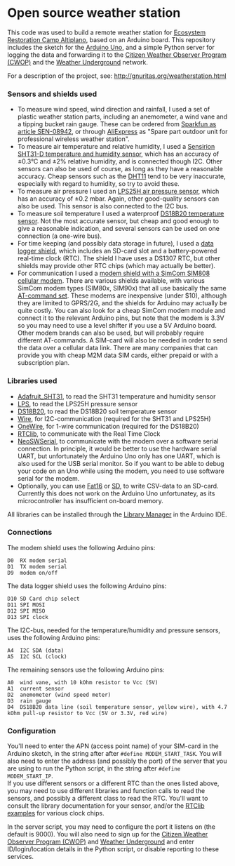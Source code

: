 # Open source weather station

This code was used to build a remote weather station for [Ecosystem Restoration Camp Altiplano](https://www.ecosystemrestorationcamps.org/camp-altiplano/), based on an Arduino board. This repository includes the sketch for the [Arduino Uno](https://store.arduino.cc/arduino-uno-rev3), and a simple Python server for logging the data and forwarding it to the [Citizen Weather Observer Program (CWOP)](http://www.wxqa.com/) and the [Weather Underground](https://www.wunderground.com/weatherstation/overview.asp) network.


For a description of the project, see: http://gnuritas.org/weatherstation.html


### Sensors and shields used

   - To measure wind speed, wind direction and rainfall, I used a set of plastic weather station parts, including an anemometer, a wind vane and a tipping bucket rain gauge. These can be ordered from [Sparkfun as article SEN-08942](https://www.sparkfun.com/products/8942), or through [AliExpress](https://www.aliexpress.com/item/1-set-of-Spare-part-outdoor-unit-for-Professional-Wireless-Weather-Station/1214985366.html) as "Spare part outdoor unit for professional wireless weather station".
   - To measure air temperature and relative humidity, I used a [Sensirion SHT31-D temperature and humidity sensor](https://www.adafruit.com/product/2857), which has an accuracy of ±0.3°C and ±2% relative humidity, and is connected though I2C. Other sensors can also be used of course, as long as they have a reasonable accuracy. Cheap sensors such as the [DHT11](https://www.adafruit.com/product/386) tend to be very inaccurate, especially with regard to humidity, so try to avoid these.
   - To measure air pressure I used an [LPS25H air pressure sensor](https://www.pololu.com/product/2724), which has an accuracy of ±0.2 mbar. Again, other good-quality sensors can also be used. This sensor is also connected to the I2C bus.
   - To measure soil temperature I used a waterproof [DS18B20 temperature sensor](https://www.itead.cc/waterproof-ds18b20-temperature-sensor.html). Not the most accurate sensor, but cheap and good enough to give a reasonable indication, and several sensors can be used on one connection (a one-wire bus).
   - For time keeping (and possibly data storage in future), I used a [data logger shield](https://learn.adafruit.com/adafruit-data-logger-shield), which includes an SD-card slot and a battery-powered real-time clock (RTC). The shield I have uses a DS1307 RTC, but other shields may provide other RTC chips (which may actually be better).
   - For communication I used a [modem shield with a SimCom SIM808 cellular modem](https://www.elecrow.com/wiki/index.php?title=SIM808_GPRS/GSM%2BGPS_Shield_v1.1). There are various shields available, with various SimCom modem types (SIM80x, SIM90x) that all use basically the same [AT-command set](https://www.elecrow.com/wiki/images/2/20/SIM800_Series_AT_Command_Manual_V1.09.pdf). These modems are inexpensive (under $10), although they are limited to GPRS/2G, and the shields for Arduino may actually be quite costly. You can also look for a cheap SimCom modem module and connect it to the relevant Arduino pins, but note that the modem is 3.3V so you may need to use a level shifter if you use a 5V Arduino board. Other modem brands can also be used, but will probably require different AT-commands. A SIM-card will also be needed in order to send the data over a cellular data link. There are many companies that can provide you with cheap M2M data SIM cards, either prepaid or with a subscription plan. 


### Libraries used

   - [Adafruit_SHT31](https://github.com/adafruit/Adafruit_SHT31), to read the SHT31 temperature and humidity sensor
   - [LPS](https://github.com/pololu/lps-arduino), to read the LPS25H pressure sensor
   - [DS18B20](https://github.com/matmunk/DS18B20), to read the DS18B20 soil temperature sensor
   - [Wire](https://www.arduino.cc/en/reference/wire), for I2C-communication (required for the SHT31 and LPS25H)
   - [OneWire](https://www.arduinolibraries.info/libraries/one-wire), for 1-wire communication (required for the DS18B20)
   - [RTClib](https://github.com/adafruit/RTClib), to communicate with the Real Time Clock
   - [NeoSWSerial](https://github.com/SlashDevin/NeoSWSerial), to communicate with the modem over a software serial connection. In principle, it would be better to use the hardware serial UART, but unfortunately the Arduino Uno only has one UART, which is also used for the USB serial monitor. So if you want to be able to debug your code on an Uno while using the modem, you need to use software serial for the modem.
   - Optionally, you can use [Fat16](https://github.com/greiman/Fat16) or [SD](https://www.arduino.cc/en/Reference/SD), to write CSV-data to an SD-card. Currently this does not work on the Arduino Uno unfortunatey, as its microcontroller has insufficient on-board memory.

All libraries can be installed through the [Library Manager](https://www.arduino.cc/en/Guide/Libraries) in the Arduino IDE.

### Connections

The modem shield uses the following Arduino pins:
```
D0  RX modem serial
D1  TX modem serial
D9  modem on/off
```
The data logger shield uses the following Arduino pins:
```
D10 SD Card chip select
D11 SPI MOSI
D12 SPI MISO
D13 SPI clock
```

The I2C-bus, needed for the temperature/humidity and pressure sensors, uses the following Arduino pins:
```
A4  I2C SDA (data)
A5  I2C SCL (clock)
```

The remaining sensors use the following Arduino pins:
```
A0  wind vane, with 10 kOhm resistor to Vcc (5V)
A1  current sensor
D2  anemometer (wind speed meter)
D3  rain gauge
D4  DS18B20 data line (soil temperature sensor, yellow wire), with 4.7 kOhm pull-up resistor to Vcc (5V or 3.3V, red wire)
```

### Configuration

You'll need to enter the APN (access point name) of your SIM-card in the Arduino sketch, in the string after after `#define MODEM_START_TASK`. You will also need to enter the address (and possibly the port) of the server that you are using to run the Python script, in the string after `#define MODEM_START_IP`.   
If you use different sensors or a different RTC than the ones listed above, you may need to use different libraries and function calls to read the sensors, and possibly a different class to read the RTC. You'll want to consult the library documentation for your sensor, and/or the [RTClib examples](https://github.com/adafruit/RTClib/tree/master/examples) for various clock chips. 

In the server script, you may need to configure the port it listens on (the default is 9000). You will also need to sign up for the [Citizen Weather Observer Program (CWOP)](http://www.wxqa.com/SIGN-UP.html) and [Weather Underground](https://www.wunderground.com/signup) and enter ID/login/location details in the Python script, or disable reporting to these services.
